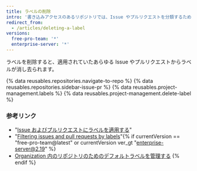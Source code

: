 ```yaml
---
title: ラベルの削除
intro: '書き込みアクセスのあるリポジトリでは、Issue やプルリクエストを分類するために必要のないラベルを削除できます。'
redirect_from:
  - /articles/deleting-a-label
versions:
  free-pro-team: '*'
  enterprise-server: '*'
---
```


ラベルを削除すると、適用されていたあらゆる Issue やプルリクエストからラベルが消し去られます。

{% data reusables.repositories.navigate-to-repo %}
{% data reusables.repositories.sidebar-issue-pr %}
{% data reusables.project-management.labels %}
{% data reusables.project-management.delete-label %}

### 参考リンク

- "[Issue およびプルリクエストにラベルを適用する](/articles/applying-labels-to-issues-and-pull-requests)"
- "[Filtering issues and pull requests by labels](/articles/filtering-issues-and-pull-requests-by-labels)"{% if currentVersion == "free-pro-team@latest" or currentVersion ver_gt "enterprise-server@2.19" %}
- [Organization 内のリポジトリのためのデフォルトラベルを管理する](/articles/managing-default-labels-for-repositories-in-your-organization)
{% endif %}
